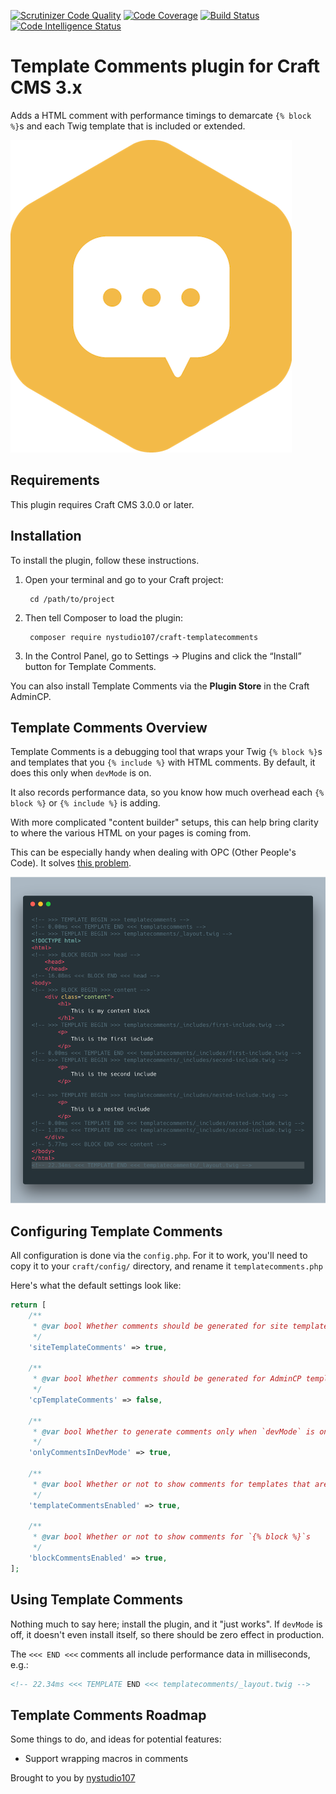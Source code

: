 [![Scrutinizer Code Quality](https://scrutinizer-ci.com/g/nystudio107/craft-templatecomments/badges/quality-score.png?b=v1)](https://scrutinizer-ci.com/g/nystudio107/craft-templatecomments/?branch=v1) [![Code Coverage](https://scrutinizer-ci.com/g/nystudio107/craft-templatecomments/badges/coverage.png?b=v1)](https://scrutinizer-ci.com/g/nystudio107/craft-templatecomments/?branch=v1) [![Build Status](https://scrutinizer-ci.com/g/nystudio107/craft-templatecomments/badges/build.png?b=v1)](https://scrutinizer-ci.com/g/nystudio107/craft-templatecomments/build-status/v1) [![Code Intelligence Status](https://scrutinizer-ci.com/g/nystudio107/craft-templatecomments/badges/code-intelligence.svg?b=v1)](https://scrutinizer-ci.com/code-intelligence)

# Template Comments plugin for Craft CMS 3.x

Adds a HTML comment with performance timings to demarcate `{% block %}`s and each Twig template that is included or extended.

![Screenshot](resources/img/plugin-logo.png)

## Requirements

This plugin requires Craft CMS 3.0.0 or later.

## Installation

To install the plugin, follow these instructions.

1. Open your terminal and go to your Craft project:

        cd /path/to/project

2. Then tell Composer to load the plugin:

        composer require nystudio107/craft-templatecomments

3. In the Control Panel, go to Settings → Plugins and click the “Install” button for Template Comments.

You can also install Template Comments via the **Plugin Store** in the Craft AdminCP.

## Template Comments Overview

Template Comments is a debugging tool that wraps your Twig `{% block %}`s and templates that you `{% include %}` with HTML comments. By default, it does this only when `devMode` is on.

It also records performance data, so you know how much overhead each `{% block %}` or `{% include %}` is adding.

With more complicated "content builder" setups, this can help bring clarity to where the various HTML on your pages is coming from.

This can be especially handy when dealing with OPC (Other People's Code). It solves [this problem](https://craftcms.stackexchange.com/questions/27769/how-can-i-print-the-name-of-every-template-being-rendered-in-html-comments-when).

![Screenshot](resources/screenshots/templatecomments-example.png)

## Configuring Template Comments

All configuration is done via the `config.php`. For it to work, you'll need to copy it to your `craft/config/` directory, and rename it `templatecomments.php`

Here's what the default settings look like:

```php
return [
    /**
     * @var bool Whether comments should be generated for site templates
     */
    'siteTemplateComments' => true,

    /**
     * @var bool Whether comments should be generated for AdminCP templates
     */
    'cpTemplateComments' => false,

    /**
     * @var bool Whether to generate comments only when `devMode` is on
     */
    'onlyCommentsInDevMode' => true,

    /**
     * @var bool Whether or not to show comments for templates that are include'd
     */
    'templateCommentsEnabled' => true,

    /**
     * @var bool Whether or not to show comments for `{% block %}`s
     */
    'blockCommentsEnabled' => true,
];
```

## Using Template Comments

Nothing much to say here; install the plugin, and it "just works". If `devMode` is off, it doesn't even install itself, so there should be zero effect in production.

The `<<< END <<<` comments all include performance data in milliseconds, e.g.:
```html
<!-- 22.34ms <<< TEMPLATE END <<< templatecomments/_layout.twig -->
```

## Template Comments Roadmap

Some things to do, and ideas for potential features:

* Support wrapping macros in comments

Brought to you by [nystudio107](https://nystudio107.com/)
